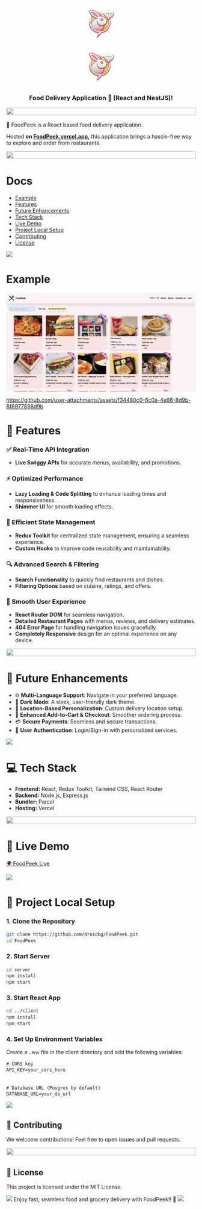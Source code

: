 <p align="center"><img align="center" height='100' src="./.github/logo2.webp#gh-dark-mode-only"/></p>
<p align="center"><img align="center"  height='100' src="./.github/logo2.webp#gh-light-mode-only"/> </p>

<h3 align="center">Food Delivery Application 🛒 (React and NestJS)!</h3>
<img src="https://i.imgur.com/dBaSKWF.gif" height="20" width="100%">

🚀 FoodPeek is a React based food delivery application.

Hosted **on [FoodPeek.vercel.app](https://FoodPeek.vercel.app),** this application brings a hassle-free way to explore and order from restaurants.

<img src="https://i.imgur.com/dBaSKWF.gif" height="20" width="100%">

# Docs

- [Example](#example)
- [Features](#-features)
- [Future Enhancements](#-future-enhancements)
- [Tech Stack](#-tech-stack)
- [Live Demo](#-live-demo)
- [Project Local Setup](#-project-local-setup)
- [Contributing](#-contributing)
- [License](#-license)

<img src="https://user-images.githubusercontent.com/73097560/115834477-dbab4500-a447-11eb-908a-139a6edaec5c.gif"/>

# Example

<p align="center">
<a href="https://FoodPeek.vercel.app">
<img align="center" src="./.github/example.png"/>
</a>
</p>

https://github.com/user-attachments/assets/f34480c0-6c0a-4e66-8d9b-8f8977898d9b

<!-- <p align="center"><img align="center" src="./.github/example-light.png#gh-light-mode-only"/></p> -->

# 🌟 Features

### ✅ Real-Time API Integration

- **Live Swiggy APIs** for accurate menus, availability, and promotions.

### ⚡ Optimized Performance

- **Lazy Loading & Code Splitting** to enhance loading times and responsiveness.
- **Shimmer UI** for smooth loading effects.

### 🔧 Efficient State Management

- **Redux Toolkit** for centralized state management, ensuring a seamless experience.
- **Custom Hooks** to improve code reusability and maintainability.

### 🔍 Advanced Search & Filtering

- **Search Functionality** to quickly find restaurants and dishes.
- **Filtering Options** based on cuisine, ratings, and offers.

### 🚀 Smooth User Experience

- **React Router DOM** for seamless navigation.
- **Detailed Restaurant Pages** with menus, reviews, and delivery estimates.
- **404 Error Page** for handling navigation issues gracefully.
- **Completely Responsive** design for an optimal experience on any device.

<img src="https://i.imgur.com/dBaSKWF.gif" height="20" width="100%">

# 🎯 Future Enhancements

- 🌐 **Multi-Language Support**: Navigate in your preferred language.
- 🌙 **Dark Mode**: A sleek, user-friendly dark theme.
- 📍 **Location-Based Personalization**: Custom delivery location setup.
- 🛒 **Enhanced Add-to-Cart & Checkout**: Smoother ordering process.
- 💳 **Secure Payments**: Seamless and secure transactions.
- 🔐 **User Authentication**: Login/Sign-in with personalized services.

<img src="https://user-images.githubusercontent.com/73097560/115834477-dbab4500-a447-11eb-908a-139a6edaec5c.gif"/>

# 💻 Tech Stack

- **Frontend:** React, Redux Toolkit, Tailwind CSS, React Router
- **Backend:** Node.js, Express.js
- **Bundler:** Parcel
- **Hosting:** Vercel

<img src="https://i.imgur.com/dBaSKWF.gif" height="20" width="100%">

# 🚀 Live Demo

[🌍 FoodPeek Live](https://FoodPeek.vercel.app)

<img src="https://user-images.githubusercontent.com/73097560/115834477-dbab4500-a447-11eb-908a-139a6edaec5c.gif"/>

# 📂 Project Local Setup

### 1. Clone the Repository

```bash
git clone https://github.com/droidbg/FoodPeek.git
cd FoodPeek
```

### 2. Start Server

```sh
cd server
npm install
npm start
```

### 3. Start React App

```bash
cd ../client
npm install
npm start
```

### 4. Set Up Environment Variables

Create a `.env` file in the client directory and add the following variables:

```env
# CORS key
API_KEY=your_cors_here


# Database URL (Posgres by default)
DATABASE_URL=your_db_url
```

<!--
## API Endpoints

### Categories

- **Create a Category**:

  - `POST /categories/`
  - Request Body:
    ```json
    {
      "name": "Electronics",
      "description": "Reviews for electronic products"
    }
    ```

- **Get All Categories**:
  - `GET /categories/`

### Reviews

- **Create a Review**:

  - `POST /reviews/`
  - Request Body:
    ```json
    {
      "text": "This product is amazing!",
      "stars": 9,
      "review_id": "12345",
      "category_id": 1
    }
    ```

- **Get All Reviews**:

  - `GET /reviews/`
  - Optional Query Parameter: `category_id` (filter reviews by category)
  - Pagination: 15 reviews per page.

- **Reprocess Reviews**:
  - `POST /reviews/reprocess`
  - Reprocesses all reviews with missing sentiment or tone analysis.

### Trends

- **Get Review Trends**:
  - `GET /reviews/trends`
  - Returns top 5 categories based on average review ratings.

---

## Example Usage

### Create a Category

```bash
curl -X POST "http://127.0.0.1:8000/categories/" \
-H "Content-Type: application/json" \
-d '{"name": "Electronics", "description": "Reviews for electronic products"}'
```

### Create a Review

```bash
curl -X POST "http://127.0.0.1:8000/reviews/" \
-H "Content-Type: application/json" \
-d '{"text": "This product is amazing!", "stars": 9, "review_id": "12345", "category_id": 1}'
```

### Get Review Trends

```bash
curl -X GET "http://127.0.0.1:8000/reviews/trends"
```

### Get Reviews by Category

```bash
curl -X GET "http://127.0.0.1:8000/reviews/?category_id=1"
```

--- -->

<img src="https://user-images.githubusercontent.com/73097560/115834477-dbab4500-a447-11eb-908a-139a6edaec5c.gif"/>

## 📜 Contributing

We welcome contributions! Feel free to open issues and pull requests.

<img src="https://i.imgur.com/dBaSKWF.gif" height="20" width="100%">

## 📝 License

This project is licensed under the MIT License.

<img src="https://user-images.githubusercontent.com/73097560/115834477-dbab4500-a447-11eb-908a-139a6edaec5c.gif"/>
Enjoy fast, seamless food and grocery delivery with FoodPeek!! 🚀

<img src="https://user-images.githubusercontent.com/73097560/115834477-dbab4500-a447-11eb-908a-139a6edaec5c.gif"/>

<!-- This is a food delivery application.

1. For fetching of data we are using swiggy API :
   https://www.swiggy.com/dapi/restaurants/list/v5?lat=12.9351929&lng=77.62448069999999&page_type=DESKTOP_WEB_LISTING

2. Added Cors Proxy using https://cors.sh/

<!--
-> Create a .env file and your CORS Proxy API key in it

-> https://designer.mocky.io/design or create own server on vercel or render.com -->
<!-- #653ADB -->
<!-- #0093fb -->
